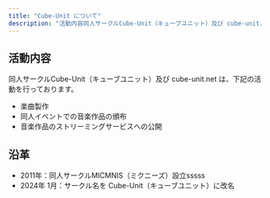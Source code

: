 ```yaml
---
title: "Cube-Unit について"
description: "活動内容同人サークルCube-Unit（キューブユニット）及び cube-unit.net は、下記の活動を行っております。"
---
```


## 活動内容

同人サークルCube-Unit（キューブユニット）及び cube-unit.net は、下記の活動を行っております。

- 楽曲製作
- 同人イベントでの音楽作品の頒布
- 音楽作品のストリーミングサービスへの公開

## 沿革

- 2011年：同人サークルMICMNIS（ミクニーズ）設立sssss
- 2024年 1月：サークル名を Cube-Unit（キューブユニット）に改名

